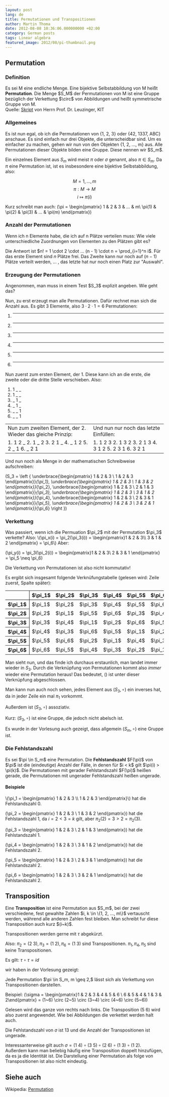 ```yaml
---
layout: post
lang: de
title: Permutationen und Transpositionen
author: Martin Thoma
date: 2012-08-08 10:36:06.000000000 +02:00
category: German posts
tags: Linear algebra
featured_image: 2012/08/pi-thumbnail.png
---
```

<h2>Permutation</h2>
<h3>Definition</h3>
<div class="definition">Es sei M eine endliche Menge. Eine bijektive Selbstabbildung von M heißt <strong>Permutation</strong>. Die Menge $S_M$ der Permutationen von M ist eine Gruppe bezüglich der Verkettung $\circ$ von Abbildungen und heißt symmetrische Gruppe von M.</div>
Quelle: <a href="https://studium.kit.edu/sites/vab/0x40F0348A9ACDCE49A96EEE39EB076112/Vorlesungsunterlagen/LA.pdf">Skript</a> von Herrn Prof. Dr. Leuzinger, KIT

<h3>Allgemeines</h3>
Es ist nun egal, ob ich die Permutationen von {1, 2, 3} oder {42, 1337, ABC} anschaue. Es sind einfach nur drei Objekte, die unterscheidbar sind. Um es einfacher zu machen, gehen wir nun von den Objekten {1, 2, ..., m} aus. Alle Permutationen dieser Objekte bilden eine Gruppe. Diese nennen wir <span markdown="0">$S_m$</span>.

Ein einzelnes Element aus <span markdown="0">$S_m$</span> wird meist <span markdown="0">$\pi$</span> oder <span markdown="0">$\sigma$</span> genannt, also <span markdown="0">$\pi \in S_m$</span>. Da <span markdown="0">$\pi$</span> eine Permutation ist, ist es insbesondere eine bijektive Selbstabbildung, also:

$$M = {1, ..., m}$$
$$\pi: M \rightarrow M$$
$$i \mapsto \pi(i)$$

Kurz schreibt man auch:
<span markdown="0">\(\pi =
\begin{pmatrix} 1 & 2      & 3      & ... & m\\
           \pi(1) & \pi(2) & \pi(3) & ... & \pi(m)
\end{pmatrix}\)</span>

<h3>Anzahl der Permutationen</h3>
Wenn ich n Elemente habe, die ich auf n Plätze verteilen muss: Wie viele unterschiedliche Zuordnungen von Elementen zu den Plätzen gibt es?

Die Antwort ist <span markdown="0">$n! = 1 \cdot 2 \cdot ... (n - 1) \cdot n = \prod_{i=1}^n i$</span>. Für das erste Element sind <span markdown="0">$n$</span> Plätze frei. Das Zweite kann nur noch auf <span markdown="0">$(n-1)$</span> Plätze verteilt werden, ... , das letzte hat nur noch einen Platz zur "Auswahl".

<h3>Erzeugung der Permutationen</h3>
Angenommen, man muss in einem Test <span markdown="0">$S_3$</span> explizit angeben. Wie geht das?

Nun, zu erst erzeugt man alle Permutationen. Dafür rechnet man sich die Anzahl aus. Es gibt 3 Elemente, also <span markdown="0">$3 \cdot 2 \cdot 1 = 6$</span> Permutationen:
1. _ _ _
2. _ _ _
3. _ _ _
4. _ _ _
5. _ _ _
6. _ _ _

Nun zuerst zum ersten Element, der 1. Diese kann ich an die erste, die zweite oder die dritte Stelle verschieben. Also:
1. 1 _ _
2. 1 _ _
3. _ 1 _
4. _ 1 _
5. _ _ 1
6. _ _ 1

<table>
<tr>
<td>Nun zum zweiten Element, der 2. Wieder das gleiche Prinzip:</td>
<td>Und nun nur noch das letzte Einfüllen:</td>
</tr>
<tr>
<td>1. 1 2 _
2. 1 _ 2
3. 2 1 _
4. _ 1 2
5. 2 _ 1
6. _ 2 1</td>
<td>1. 1 2 3
2. 1 3 2
3. 2 1 3
4. 3 1 2
5. 2 3 1
6. 3 2 1</td>
</tr>
</table>

Und nun noch als Menge in der mathematischen Schreibweise aufschreiben:

<span markdown="0">\(S_3 = \left \{
\underbrace{\begin{pmatrix}
  1 & 2 & 3 \\
  1 & 2 & 3
\end{pmatrix}}_{\pi_1},
\underbrace{\begin{pmatrix}
  1 & 2 & 3 \\
  1 & 3 & 2
\end{pmatrix}}_{\pi_2},
\underbrace{\begin{pmatrix}
  1 & 2 & 3 \\
  2 & 1 & 3
\end{pmatrix}}_{\pi_3},
\underbrace{\begin{pmatrix}
  1 & 2 & 3 \\
  3 & 1 & 2
\end{pmatrix}}_{\pi_4},
\underbrace{\begin{pmatrix}
  1 & 2 & 3 \\
  2 & 3 & 1
\end{pmatrix}}_{\pi_5},
\underbrace{\begin{pmatrix}
  1 & 2 & 3 \\
  3 & 2 & 1
\end{pmatrix}}_{\pi_6}
\right \}\)</span>

<h3>Verkettung</h3>
Was passiert, wenn ich die Permuation <span markdown="0">$\pi_2$</span> mit der Permutation <span markdown="0">$\pi_3$</span> verkette? Also:
<span markdown="0">\(\pi_x(i) = \pi_2(\pi_3(i)) = \begin{pmatrix}1 & 2 & 3\\
3 & 1 & 2 \end{pmatrix} = \pi_6\)</span>
Aber:

<span markdown="0">\(\pi_y(i) = \pi_3(\pi_2(i)) = \begin{pmatrix}1 & 2 & 3\\
2 & 3 & 1 \end{pmatrix} = \pi_5 \neq \pi_6\)</span>

Die Verkettung von Permutationen ist also nicht kommutativ!

Es ergibt sich insgesamt folgende Verknüfungstabelle (gelesen wird: Zeile zuerst, Spalte später):
<table>
<tr>
  <th style="border-right: 1px solid #000;border-bottom: 1px solid #000;">&nbsp;</th>
  <th style="border-bottom: 1px solid #000;"><span markdown="0">$\pi_1$</span></th>
  <th style="border-bottom: 1px solid #000;"><span markdown="0">$\pi_2$</span></th>
  <th style="border-bottom: 1px solid #000;"><span markdown="0">$\pi_3$</span></th>
  <th style="border-bottom: 1px solid #000;"><span markdown="0">$\pi_4$</span></th>
  <th style="border-bottom: 1px solid #000;"><span markdown="0">$\pi_5$</span></th>
  <th style="border-bottom: 1px solid #000;"><span markdown="0">$\pi_6$</span></th>
</tr>
<tr>
  <th style="border-right: 1px solid #000;"><span markdown="0">$\pi_1$</span></th>
  <td><span markdown="0">$\pi_1$</span></td>
  <td><span markdown="0">$\pi_2$</span></td>
  <td><span markdown="0">$\pi_3$</span></td>
  <td><span markdown="0">$\pi_4$</span></td>
  <td><span markdown="0">$\pi_5$</span></td>
  <td><span markdown="0">$\pi_6$</span></td>
</tr>
<tr>
  <th style="border-right: 1px solid #000;"><span markdown="0">$\pi_2$</span></th>
  <td><span markdown="0">$\pi_2$</span></td>
  <td><span markdown="0">$\pi_1$</span></td>
  <td><span markdown="0">$\pi_5$</span></td>
  <td><span markdown="0">$\pi_6$</span></td>
  <td><span markdown="0">$\pi_3$</span></td>
  <td><span markdown="0">$\pi_4$</span></td>
</tr>
<tr>
  <th style="border-right: 1px solid #000;"><span markdown="0">$\pi_3$</span></th>
  <td><span markdown="0">$\pi_3$</span></td>
  <td><span markdown="0">$\pi_4$</span></td>
  <td><span markdown="0">$\pi_1$</span></td>
  <td><span markdown="0">$\pi_2$</span></td>
  <td><span markdown="0">$\pi_6$</span></td>
  <td><span markdown="0">$\pi_5$</span></td>
</tr>
<tr>
  <th style="border-right: 1px solid #000;"><span markdown="0">$\pi_4$</span></th>
  <td><span markdown="0">$\pi_4$</span></td>
  <td><span markdown="0">$\pi_3$</span></td>
  <td><span markdown="0">$\pi_6$</span></td>
  <td><span markdown="0">$\pi_5$</span></td>
  <td><span markdown="0">$\pi_1$</span></td>
  <td><span markdown="0">$\pi_2$</span></td>
</tr>
<tr>
  <th style="border-right: 1px solid #000;"><span markdown="0">$\pi_5$</span></th>
  <td><span markdown="0">$\pi_5$</span></td>
  <td><span markdown="0">$\pi_6$</span></td>
  <td><span markdown="0">$\pi_2$</span></td>
  <td><span markdown="0">$\pi_1$</span></td>
  <td><span markdown="0">$\pi_4$</span></td>
  <td><span markdown="0">$\pi_3$</span></td>
</tr>
<tr>
  <th style="border-right: 1px solid #000;"><span markdown="0">$\pi_6$</span></th>
  <td><span markdown="0">$\pi_6$</span></td>
  <td><span markdown="0">$\pi_5$</span></td>
  <td><span markdown="0">$\pi_4$</span></td>
  <td><span markdown="0">$\pi_3$</span></td>
  <td><span markdown="0">$\pi_2$</span></td>
  <td><span markdown="0">$\pi_1$</span></td>
</tr>
</table>

Man sieht nun, und das finde ich durchaus erstaunlich, man landet immer wieder in <span markdown="0">$S_3$</span>. Durch die Verknüpfung von Permutationen kommt also <em>immer</em> wieder eine Permutation heraus! Das bedeutet, <span markdown="0">\(\)</span> ist unter dieser Verknüpfung abgeschlossen.

Man kann nun auch noch sehen, jedes Element aus <span markdown="0">$(S_3, \circ)$</span> ein inverses hat, da in jeder Zeile ein mal <span markdown="0">$\pi_1$</span> vorkommt.

Au&szlig;erdem ist <span markdown="0">$(S_3, \circ)$</span> assoziativ.

Kurz: <span markdown="0">$(S_3, \circ)$</span> ist eine Gruppe, die jedoch nicht abelsch ist.

Es wurde in der Vorlesung auch gezeigt, dass allgemein <span markdown="0">$(S_m, \circ)$</span> eine Gruppe ist.

<h3>Die Fehlstandszahl</h3>
<div class="definition">Es sei $\pi \in S_m$ eine Permutation. Die <strong>Fehlstandszahl</strong> <span markdown="0">$F(\pi)$</span> von <span markdown="0">$\pi$</span> ist die (eindeutige) Anzahl der Fälle, in denen für <span markdown="0">$i < k$</span> gilt <span markdown="0">$\pi(i) > \pi(k)$</span>. Die Permutationen mit gerader Fehlstandszahl <span markdown="0">$F(\pi)$</span> hei&szlig;en gerade, die Permutationen mit ungerader Fehlstandszahl hei&szlig;en ungerade.</div>

<h4>Beispiele</h4>
<span markdown="0">\(\pi_1 = \begin{pmatrix}
  1 & 2 & 3 \\
  1 & 2 & 3
\end{pmatrix}\)</span> hat die Fehlstandszahl 0.

<span markdown="0">\(\pi_2 = \begin{pmatrix}
  1 & 2 & 3 \\
  1 & 3 & 2
\end{pmatrix}\)</span> hat die Fehlstandszahl 1, da <span markdown="0">$i = 2 < 3 = k$</span> gilt, aber <span markdown="0">$\pi_2(2) = 3 > 2 = \pi_2(3)$</span>.

<span markdown="0">\(\pi_3 = \begin{pmatrix}
  1 & 2 & 3 \\
  2 & 1 & 3
\end{pmatrix}\)</span> hat die Fehlstandszahl 1.

<span markdown="0">\(\pi_4 = \begin{pmatrix}
  1 & 2 & 3 \\
  3 & 1 & 2
\end{pmatrix}\)</span> hat die Fehlstandszahl 2.

<span markdown="0">\(\pi_5 = \begin{pmatrix}
  1 & 2 & 3 \\
  2 & 3 & 1
\end{pmatrix}\)</span> hat die Fehlstandszahl 2.

<span markdown="0">\(\pi_6 = \begin{pmatrix}
  1 & 2 & 3 \\
  3 & 2 & 1
\end{pmatrix}\)</span> hat die Fehlstandszahl 2.


<h2>Transposition</h2>
<div class="definition">Eine <strong>Transposition</strong> ist eine Permutation aus $S_m$, bei der zwei verschiedene,
fest gewahlte Zahlen $i, k \in \{1, 2, ..., m\}$ vertauscht werden, während alle anderen Zahlen fest bleiben.
Man schreibt fur diese Transposition auch kurz $(i~k)$.</div>

Transpositionen werden gerne mit <span markdown="0">$\tau$</span> abgekürzt.

Also: <span markdown="0">$\pi_2 = (2~3), \pi_3=(1~2), \pi_6 = (1~3)$</span> sind Transpositionen.
<span markdown="0">$\pi_1, \pi_4, \pi_5$</span> sind keine Transpositionen.

Es gilt: <span markdown="0">$\tau \circ \tau = id$</span>

wir haben in der Vorlesung gezeigt:
<div class="satz">Jede Permutation <span markdown="0">$\pi \in S_m, m \geq 2,$</span> lässt sich als Verkettung von Transpositionen darstellen.</div>

Beispiel:
<span markdown="0">\(\sigma = \begin{pmatrix}1 & 2 & 3 & 4 & 5 & 6 \\
6 & 5 & 4 & 1 & 3 & 2\end{pmatrix} = (1~6) \circ (2~5) \circ (3~4) \circ (4~6) \circ (5~6)\)</span>

Gelesen wird das ganze von rechts nach links. Die Transposition <span markdown="0">$(5~6)$</span> wird also zuerst angewendet. Wie bei Abbildungen die verkettet werden halt auch.

Die Fehlstandszahl von <span markdown="0">$\sigma$</span> ist 13 und die Anzahl der Transpositionen ist ungerade.

Interessanterweise gilt auch <span markdown="0">$\sigma = (1~4) \circ (3~5) \circ (2~6) \circ (1~3) \circ (1~2)$</span>.
Au&szlig;erdem kann man beliebig häufig eine Transposition doppelt hinzufügen, da es ja die Identität ist. Die Darstellung einer Permutation als folge von Transpositionen ist also nicht eindeutig.

<h2>Siehe auch</h2>
Wikipedia: <a href="http://de.wikipedia.org/wiki/Permutation">Permutation</a>
